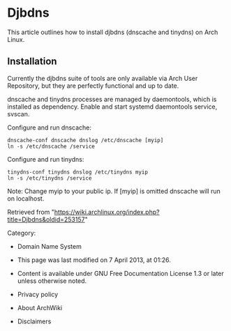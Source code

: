 Djbdns
======

This article outlines how to install djbdns (dnscache and tinydns) on
Arch Linux.

Installation
------------

Currently the djbdns suite of tools are only available via Arch User
Repository, but they are perfectly functional and up to date.

dnscache and tinydns processes are managed by daemontools, which is
installed as dependency. Enable and start systemd daemontools service,
svscan.

Configure and run dnscache:

    dnscache-conf dnscache dnslog /etc/dnscache [myip]
    ln -s /etc/dnscache /service

Configure and run tinydns:

    tinydns-conf tinydns dnslog /etc/tinydns myip
    ln -s /etc/tinydns /service

Note: Change myip to your public ip. If [myip] is omitted dnscache will
run on localhost.

Retrieved from
"https://wiki.archlinux.org/index.php?title=Djbdns&oldid=253157"

Category:

-   Domain Name System

-   This page was last modified on 7 April 2013, at 01:26.
-   Content is available under GNU Free Documentation License 1.3 or
    later unless otherwise noted.
-   Privacy policy
-   About ArchWiki
-   Disclaimers
